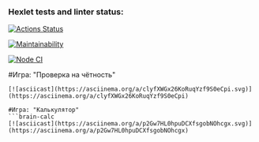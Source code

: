 ### Hexlet tests and linter status:
[![Actions Status](https://github.com/mn81566/frontend-project-lvl1/workflows/hexlet-check/badge.svg)](https://github.com/mn81566/frontend-project-lvl1/actions)

[![Maintainability](https://api.codeclimate.com/v1/badges/a99a88d28ad37a79dbf6/maintainability)](https://codeclimate.com/github/codeclimate/codeclimate/maintainability)

[![Node CI](https://github.com/mn81566/frontend-project-lvl1/workflows/Node%20CI/badge.svg)](https://github.com/mn81566/frontend-project-lvl1/actions)

#Игра: "Проверка на чётность"
```brain-even
[![asciicast](https://asciinema.org/a/clyfXWGx26KoRuqYzf9S0eCpi.svg)](https://asciinema.org/a/clyfXWGx26KoRuqYzf9S0eCpi)

#Игра: "Калькулятор"
```brain-calc
[![asciicast](https://asciinema.org/a/p2Gw7HL0hpuDCXfsgobNOhcgx.svg)](https://asciinema.org/a/p2Gw7HL0hpuDCXfsgobNOhcgx)